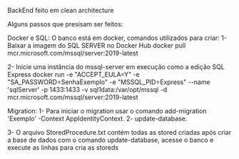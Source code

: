 BackEnd feito em clean architecture 

Alguns passos que presisam ser feitos:

Docker e SQL:
O banco está em docker, comandos utilizados para criar:
1- Baixar a imagem do SQL SERVER no Docker Hub
docker pull mcr.microsoft.com/mssql/server:2019-latest

2- Inicie uma instância do mssql-server em execução como a edição SQL Express
docker run -e "ACCEPT_EULA=Y" -e "SA_PASSWORD=SenhaExemplo" -e "MSSQL_PID=Express" --name 'sqlServer' -p 1433:1433 -v sql1data:/var/opt/mssql -d mcr.microsoft.com/mssql/server:2019-latest


Migration:
1- Para iniciar o migration usar o comando add-migration 'Exemplo' -Context AppIdentityContext.
2- update-database.

3- O arquivo StoredProcedure.txt contém todas as stored criadas após criar a base de dados com o comando update-database, acesse o banco e execute as linhas para cria as storeds
